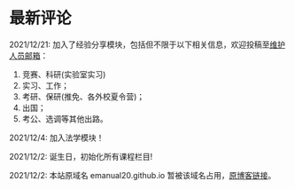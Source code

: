 # 最新评论

2021/12/21: 加入了经验分享模块，包括但不限于以下相关信息，欢迎投稿至[维护人员邮箱](mailto:emanual20@foxmail.com)：

1. 竞赛、科研(实验室实习)
2. 实习、工作；
3. 考研、保研(推免、各外校夏令营)；
4. 出国；
5. 考公、选调等其他出路。

2021/12/4: 加入法学模块！

2021/12/2: 诞生日，初始化所有课程栏目!

2021/12/2: 本站原域名 emanual20.github.io 暂被该域名占用，[原博客链接](https://emanual20.github.io/OriginBlog/)。
